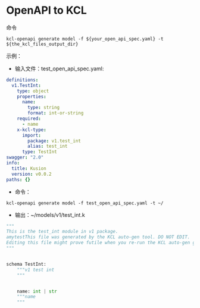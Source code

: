 # OpenAPI to KCL

命令

```shell
kcl-openapi generate model -f ${your_open_api_spec.yaml} -t ${the_kcl_files_output_dir}
```

示例：

- 输入文件：test_open_api_spec.yaml:

```yaml
definitions:
  v1.TestInt:
    type: object
    properties:
      name:
        type: string
        format: int-or-string
    required:
      - name
    x-kcl-type:
      import:
        package: v1.test_int
        alias: test_int
      type: TestInt
swagger: "2.0"
info:
  title: Kusion
  version: v0.0.2
paths: {}
```

- 命令：

```shell
kcl-openapi generate model -f test_open_api_spec.yaml -t ~/
```

- 输出：~/models/v1/test_int.k

```python
"""
This is the test_int module in v1 package.
amytestThis file was generated by the KCL auto-gen tool. DO NOT EDIT.
Editing this file might prove futile when you re-run the KCL auto-gen generate command.
"""


schema TestInt:
    """v1 test int
    """


    name: int | str
    """name
    """

```
